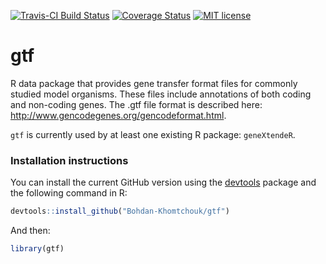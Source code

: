 [![Travis-CI Build Status](https://travis-ci.org/Bohdan-Khomtchouk/gtf.svg?branch=master)](https://travis-ci.org/Bohdan-Khomtchouk/gtf)
[![Coverage Status](https://coveralls.io/repos/github/Bohdan-Khomtchouk/gtf/badge.svg?branch=master)](https://coveralls.io/github/Bohdan-Khomtchouk/gtf?branch=master)
[![MIT license](http://img.shields.io/badge/license-MIT-brightgreen.svg)](http://opensource.org/licenses/MIT)
# gtf

R data package that provides gene transfer format files for commonly studied model organisms.  These files include annotations of both coding and non-coding genes. The .gtf file format is described here: http://www.gencodegenes.org/gencodeformat.html.  

`gtf` is currently used by at least one existing R package: `geneXtendeR`. 

### Installation instructions

You can install the current GitHub version using the [devtools](https://github.com/hadley/devtools) package and the following command in R:
```R
devtools::install_github("Bohdan-Khomtchouk/gtf")
```
And then:
```R
library(gtf)
```
